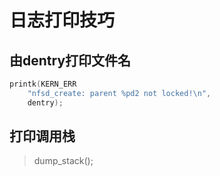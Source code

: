 # 日志打印技巧
## 由dentry打印文件名
```c
printk(KERN_ERR
	"nfsd_create: parent %pd2 not locked!\n",
	dentry);
```
## 打印调用栈
> dump_stack();
